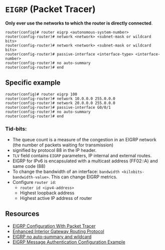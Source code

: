 # `EIGRP` (Packet Tracer)

**Only ever use the networks to which the router is directly connected**.

```
router(config)# router eigrp <autonomous-system-number>
router(config-router)# network <network> <subnet-mask or wildcard bits>
router(config-router)# network <network> <subnet-mask or wildcard bits>
router(config-router)# passive-interface <interface-type> <interface-number>
router(config-router)# no auto-summary
router(config-router)# end
```

## Specific example
```
router(config)# router eigrp 100
router(config-router)# network 10.0.0.0 255.0.0.0
router(config-router)# network 20.0.0.0 255.0.0.0
router(config-router)# passive-interface G0/0/1
router(config-router)# no auto-summary
router(config-router)# end
```

### Tid-bits:
- The queue count is a measure of the congestion in an EIGRP network (the number of packets waiting for transmission)
- signified by protocol 88 in the IP header.
- `TLV` field contains `EIGRP` parameters, IP internal and external routes.
- EIGRP for IPv6 is encapsulated with a multicast address (FF02::A) and same code (88)
- To change the bandwidth of an interface: `bandwidth <kilobits-bandwidth-value>`. This can change EIGRP metrics.
- Configure `router id`:
    - `router id <ipv4-address>`
    - Highest loopback address
    - Highest active IP address of router

## Resources
- [EIGRP Configuration With Packet Tracer](https://ipcisco.com/lesson/eigrp-configuration-with-packet-tracer-ccnp/)
- [Enhanced Interior Gateway Routing Protocol](https://www.cisco.com/c/en/us/support/docs/ip/enhanced-interior-gateway-routing-protocol-eigrp/16406-eigrp-toc.html)
- [EIGRP no auto-summary and wildcard](https://learningnetwork.cisco.com/s/question/0D53i00000Kswim/eigrp-no-autosummary-and-wildcard)
- [EIGRP Message Authentication Configuration Example](https://www.cisco.com/c/en/us/support/docs/ip/enhanced-interior-gateway-routing-protocol-eigrp/82110-eigrp-authentication.html)
